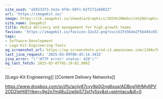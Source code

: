 ```yaml
---
site_uuid: "a50133f3-3e2a-4f4c-b9fc-62f271a9d822"
url: 'https://imagekit.io/'
image: https://ik.imagekit.io/ikmedia/Graphics/2024%20Website%20Graphics/OG%20Images/OG%20Homepage%20blank.jpg?updatedAt=1714687781461&tr=w-1200:l-text,i-Manage,%20collaborate,%20and%20deliver%20perfect%20media%20assets%20at%20scale,co-FFFFFF,fs-40,lx-95,ly-250,w-450,tg-b,ia-left,ff-fonts@@Poppins-Regular.ttf,l-end,f-png,e-sharpen
site_name: ImageKit
title: Media delivery and management for high-growth teams
favicon: 'https://imagekit.io/favicon-32x32.png?v=cc537e564e2f5b445c657c3fbeee1576'
tags:
- Software-Development
- Lego-Kit-Engineering-Tools
og_screenshot_url: https://og-screenshots-prod.s3.amazonaws.com/1366x768/80/false/2a1b78da3cc31fa70c18d771abdab25febb9f2bfc13dc67ee4ff63a614667055.jpeg
last_jina_request: '2025-03-09T06:45:14.343Z'
jina_error: "\"'HTTP error! status: 429'\""
og_last_fetch: 2025-03-07T05:19:02.906Z
---
```

[[Lego-Kit Engineering]]
[[Content Delivery Networks]]


https://www.dropbox.com/scl/fo/acijy87cvy9p0j2ng6xuq/ADBog1jlHMy6PV2OD2IpHt8?rlkey=9g2n7m48u2zwllp573xt1y5sy&st=qstmtacu&dl=0

